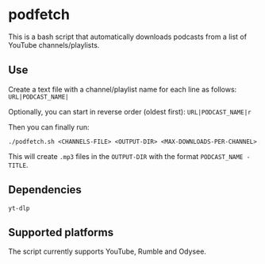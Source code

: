 # podfetch
This is a bash script that automatically downloads podcasts from a list of YouTube channels/playlists.

## Use
Create a text file with a channel/playlist name for each line as follows:
```URL|PODCAST_NAME|```

Optionally, you can start in reverse order (oldest first):
```URL|PODCAST_NAME|r```

Then you can finally run:
```
./podfetch.sh <CHANNELS-FILE> <OUTPUT-DIR> <MAX-DOWNLOADS-PER-CHANNEL>
```

This will create `.mp3` files in the `OUTPUT-DIR` with the format `PODCAST_NAME - TITLE`.

## Dependencies
`yt-dlp`

## Supported platforms
The script currently supports YouTube, Rumble and Odysee.

